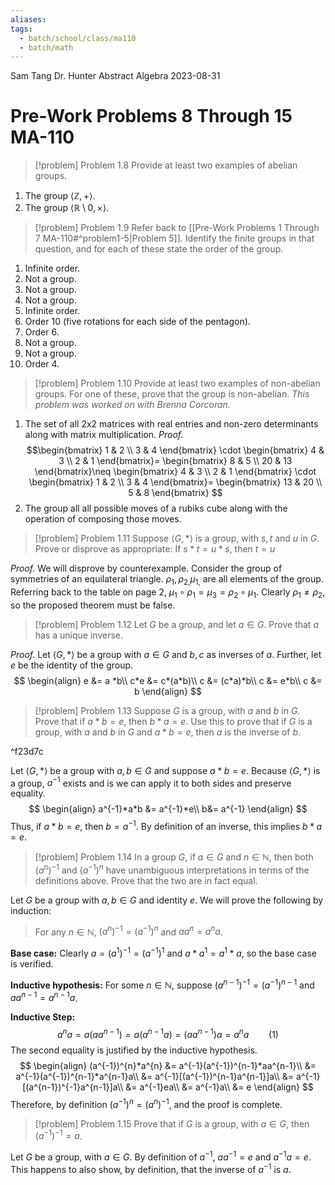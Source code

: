 ```yaml
---
aliases: 
tags:
  - batch/school/class/ma110
  - batch/math
---
```

Sam Tang
Dr. Hunter
Abstract Algebra
2023-08-31
# Pre-Work Problems 8 Through 15 MA-110

> [!problem] Problem 1.8
> Provide at least two examples of abelian groups.

1. The group $\langle \mathbb{Z}, +\rangle$.
2. The group $\langle \mathbb{R}\setminus{0}, \times \rangle$.

> [!problem] Problem 1.9
> Refer back to [[Pre-Work Problems 1 Through 7 MA-110#^problem1-5|Problem 5]]. Identify the finite groups in that question, and for each of these state the order of the group.

1. Infinite order.
2. Not a group.
3. Not a group.
4. Not a group.
5. Infinite order.
6. Order 10 (five rotations for each side of the pentagon).
7. Order 6.
8. Not a group.
9. Not a group.
10. Order 4.

> [!problem] Problem 1.10
> Provide at least two examples of non-abelian groups. For one of these, prove that the group is non-abelian. *This problem was worked on with Brenna Corcoran.*

1. The set of all 2x2 matrices with real entries and non-zero determinants along with matrix multiplication. *Proof.* $$\begin{bmatrix}
1 & 2 \\
3 & 4
\end{bmatrix} \cdot
\begin{bmatrix}
4 & 3 \\
2 & 1
\end{bmatrix}=
\begin{bmatrix}
8 & 5 \\
20 & 13
\end{bmatrix}\neq
\begin{bmatrix}
4 & 3 \\
2 & 1
\end{bmatrix} \cdot
\begin{bmatrix}
1 & 2 \\
3 & 4
\end{bmatrix}=
\begin{bmatrix}
13 & 20 \\
5 & 8
\end{bmatrix}
$$
2. The group all all possible moves of a rubiks cube along with the operation of composing those moves.

> [!problem] Problem 1.11
> Suppose $\langle G,*\rangle$ is a group, with $s,t$ and $u$ in $G$. Prove or disprove as appropriate:
> If $s*t=u*s$, then $t=u$

*Proof.* We will disprove by counterexample. Consider the group of symmetries of an equilateral triangle. $\rho_{1}, \rho_{2, }\mu_{1, }$ are all elements of the group. Referring back to the table on page 2, $\mu_{1}\circ\rho_{1}=\mu_{3}=\rho_{2}\circ\mu_{1}$. Clearly $\rho_{1}\neq \rho_{2}$, so the proposed theorem must be false.

> [!problem] Problem 1.12
> Let $G$ be a group, and let $a \in G$. Prove that $a$ has a unique inverse.

*Proof.* Let $\langle G,*\rangle$ be a group with $a \in G$ and $b,c$ as inverses of $a$. Further, let $e$ be the identity of the group.
$$
\begin{align}
e &= a *b\\
c*e &= c*(a*b)\\
c &= (c*a)*b\\
c &= e*b\\
c &= b
\end{align}
$$
> [!problem] Problem 1.13
> Suppose $G$ is a group, with $a$ and $b$ in $G$. Prove that if $a*b=e$, then $b*a=e$. Use this to prove that if $G$ is a group, with $a$ and $b$ in $G$ and $a*b=e$, then $a$ is the inverse of $b$.

^f23d7c

Let $\langle G, *\rangle$ be a group with $a,b \in G$ and suppose $a*b = e$. Because $\langle G,*\rangle$ is a group, $a^{-1}$ exists and is we can apply it to both sides and preserve equality.
$$
\begin{align}
a^{-1}*a*b &= a^{-1}*e\\
b&= a^{-1}
\end{align}
$$
Thus, if $a*b=e$, then $b=a^{-1}$. By definition of an inverse, this implies $b*a=e$.

<div class="page-break" style="page-break-after: always;"></div> 

> [!problem] Problem 1.14
> In a group $G$, if $a \in G$ and $n \in \mathbb{N}$, then both $(a^{n})^{-1}$ and $(a^{-1})^{n}$ have unambiguous interpretations in terms of the definitions above. Prove that the two are in fact equal.

Let $G$ be a group with $a,b \in G$ and identity $e$. We will prove the following by induction:
> For any $n \in \mathbb{N}$, $(a^{n})^{-1}=(a^{-1})^{n}$ and $aa^{n}=a^{n}a$.

**Base case:** Clearly $a =(a^{1})^{-1}=(a^{-1})^{1}$ and $a*a^{1}=a^{1}*a$, so the base case is verified.

**Inductive hypothesis:** For some $n \in \mathbb{N}$, suppose $(a^{n-1})^{-1}=(a^{-1})^{n-1}$ and $aa^{n-1}=a^{n-1}a$.

**Inductive Step:** 
$$
a^{n}a=a(aa^{n-1})=a(a^{n-1}a)=(aa^{n-1})a=a^{n}a \qquad (1)
$$
The second equality is justified by the inductive hypothesis.
$$
\begin{align}
(a^{-1})^{n}*a^{n} &= a^{-1}(a^{-1})^{n-1}*aa^{n-1}\\
&= a^{-1}(a^{-1})^{n-1}*a^{n-1}a\\
&= a^{-1}[(a^{-1})^{n-1}a^{n-1}]a\\
&= a^{-1}[(a^{n-1})^{-1}a^{n-1}]a\\
&= a^{-1}ea\\
&= a^{-1}a\\
&= e
\end{align}
$$
Therefore, by definition $(a^{-1})^{n} = (a^{n})^{-1}$, and the proof is complete.

> [!problem] Problem 1.15
> Prove that if $G$ is a group, with $a \in G$, then $(a^{-1})^{-1}=a$.

Let $G$ be a group, with $a \in G$. By definition of $a^{-1}$, $aa^{-1}=e$ and $a^{-1}a=e$. This happens to also show, by definition, that the inverse of $a^{-1}$ is $a$.
